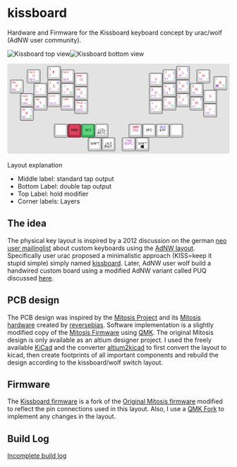 # kissboard
Hardware and Firmware for the Kissboard keyboard concept by urac/wolf (AdNW user community).

![Kissboard top view](https://github.com/fhtagnn/kissboard/blob/master/schematics/kissboard_top.png "PCB top view")![Kissboard bottom view](https://github.com/fhtagnn/kissboard/blob/master/schematics/kissboard_bottom.png "PCB bottom view")

[![PUQ Layout](https://github.com/fhtagnn/qmk_firmware/blob/kissboard/keyboards/kissboard/keymaps/puq/puq-layout.png "PUQ Layout overview")](http://www.keyboard-layout-editor.com/#/gists/677e3572594a5fb39421fa693f03da17)

Layout explanation
* Middle label: standard tap output
* Bottom Label: double tap output
* Top Label: hold modifier
* Corner labels: Layers

## The idea
The physical key layout is inspired by a 2012 discussion on the german [neo user mailinglist](http://narkive.com/9UhJnT14) about custom keyboards using the [AdNW layout](http://www.adnw.de/). Specifically user urac proposed a minimalistic approach (KISS=keep it stupid simple) simply named [kissboard](https://docs.google.com/document/d/1TQ_BZYoZRW-ZFIaiolPAr9yNul6SBKypeA4ataw5Tz4/edit). Later, AdNW user wolf build a handwired custom board using a modified AdNW variant called PUQ discussed [here](https://groups.google.com/forum/#!topic/adnw/NdMOlERoFa4).

## PCB design
The PCB design was inspired by the [Mitosis Project](https://imgur.com/a/mwTFj) and its [Mitosis hardware](https://github.com/reversebias/mitosis-hardware) created by [reversebias](https://github.com/reversebias). Software implementation is a slightly modified copy of the [Mitosis Firmware](https://github.com/reversebias/mitosis) using [QMK](https://github.com/qmk/qmk_firmware/tree/master/keyboards/mitosis). The original Mitosis design is only available as an altium designer project. I used the freely available [KiCad](http://kicad-pcb.org/) and the converter [altium2kicad](https://github.com/thesourcerer8/altium2kicad) to first convert the layout to kicad, then create footprints of all important components and rebuild the design according to the kissboard/wolf switch layout.

## Firmware
The [Kissboard firmware](https://github.com/fhtagnn/mitosis) is a fork of the [Original Mitosis firmware](https://github.com/reversebias/mitosis) modified to reflect the pin connections used in this layout. Also, I use a [QMK Fork](https://github.com/fhtagnn/qmk_firmware) to implement any changes in the layout.

## Build Log
[Incomplete build log](https://imgur.com/a/pN4dOZB "Imgur Album")

